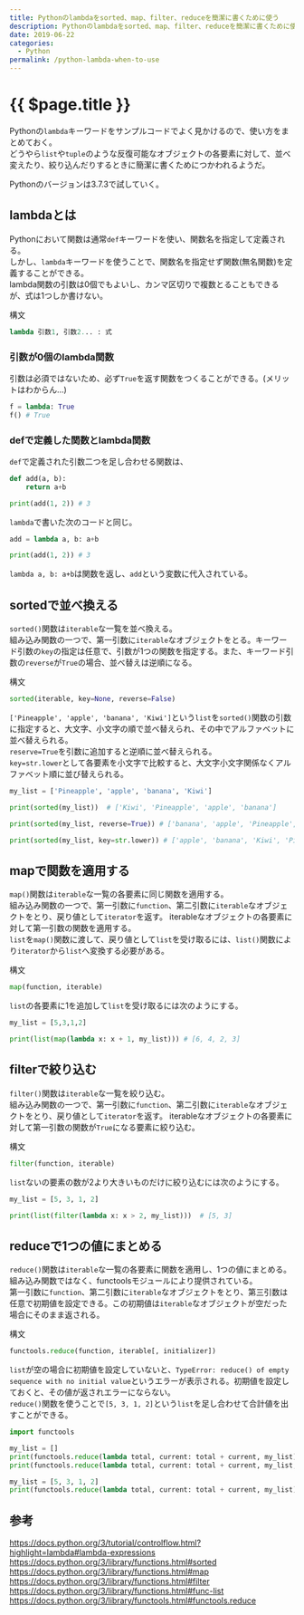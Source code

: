 ```yaml
---
title: Pythonのlambdaをsorted、map、filter、reduceを簡潔に書くために使う
description: Pythonのlambdaをsorted、map、filter、reduceを簡潔に書くために使う
date: 2019-06-22
categories:
  - Python
permalink: /python-lambda-when-to-use
---
```

# {{ $page.title }}


<PostMeta/>

Pythonの`lambda`キーワードをサンプルコードでよく見かけるので、使い方をまとめておく。  
どうやら`list`や`tuple`のような反復可能なオブジェクトの各要素に対して、並べ変えたり、絞り込んだりするときに簡潔に書くためにつかわれるようだ。  
  
Pythonのバージョンは3.7.3で試していく。  

## lambdaとは
Pythonにおいて関数は通常`def`キーワードを使い、関数名を指定して定義される。  
しかし、`lambda`キーワードを使うことで、関数名を指定せず関数(無名関数)を定義することができる。  
lambda関数の引数は0個でもよいし、カンマ区切りで複数とることもできるが、式は1つしか書けない。  
  
構文  
``` py
lambda 引数1, 引数2... : 式
```

### 引数が0個のlambda関数
引数は必須ではないため、必ず`True`を返す関数をつくることができる。(メリットはわからん...)

``` py
f = lambda: True
f() # True
```

### defで定義した関数とlambda関数
`def`で定義された引数二つを足し合わせる関数は、

``` py
def add(a, b):
    return a+b

print(add(1, 2)) # 3
```

`lambda`で書いた次のコードと同じ。  
``` py
add = lambda a, b: a+b

print(add(1, 2)) # 3
```

`lambda a, b: a+b`は関数を返し、`add`という変数に代入されている。  

## sortedで並べ換える
`sorted()`関数は`iterable`な一覧を並べ換える。  
組み込み関数の一つで、第一引数に`iterable`なオブジェクトをとる。キーワード引数の`key`の指定は任意で、引数が1つの関数を指定する。また、キーワード引数の`reverse`が`True`の場合、並べ替えは逆順になる。  

構文
``` py
sorted(iterable, key=None, reverse=False)
```

`['Pineapple', 'apple', 'banana', 'Kiwi']`という`list`を`sorted()`関数の引数に指定すると、大文字、小文字の順で並べ替えられ、その中でアルファベットに並べ替えられる。  
`reserve=True`を引数に追加すると逆順に並べ替えられる。  
`key=str.lower`として各要素を小文字で比較すると、大文字小文字関係なくアルファベット順に並び替えられる。

``` py
my_list = ['Pineapple', 'apple', 'banana', 'Kiwi']

print(sorted(my_list))  # ['Kiwi', 'Pineapple', 'apple', 'banana']

print(sorted(my_list, reverse=True)) # ['banana', 'apple', 'Pineapple', 'Kiwi']

print(sorted(my_list, key=str.lower)) # ['apple', 'banana', 'Kiwi', 'Pineapple']
```

## mapで関数を適用する
`map()`関数は`iterable`な一覧の各要素に同じ関数を適用する。  
組み込み関数の一つで、第一引数に`function`、第二引数に`iterable`なオブジェクトをとり、戻り値として`iterator`を返す。  iterableなオブジェクトの各要素に対して第一引数の関数を適用する。  
`list`を`map()`関数に渡して、戻り値として`list`を受け取るには、`list()`関数により`iterator`から`list`へ変換する必要がある。  

構文
``` py
map(function, iterable)
```

`list`の各要素に1を追加して`list`を受け取るには次のようにする。  

``` py
my_list = [5,3,1,2]

print(list(map(lambda x: x + 1, my_list))) # [6, 4, 2, 3]
```

## filterで絞り込む
`filter()`関数は`iterable`な一覧を絞り込む。  
組み込み関数の一つで、第一引数に`function`、第二引数に`iterable`なオブジェクトをとり、戻り値として`iterator`を返す。  iterableなオブジェクトの各要素に対して第一引数の関数が`True`になる要素に絞り込む。  

構文
``` py
filter(function, iterable)
```

`list`ないの要素の数が2より大きいものだけに絞り込むには次のようにする。  
``` py
my_list = [5, 3, 1, 2]

print(list(filter(lambda x: x > 2, my_list)))  # [5, 3]
```

## reduceで1つの値にまとめる
`reduce()`関数は`iterable`な一覧の各要素に関数を適用し、1つの値にまとめる。  
組み込み関数ではなく、functoolsモジュールにより提供されている。  
第一引数に`function`、第二引数に`iterable`なオブジェクトをとり、第三引数は任意で初期値を設定できる。この初期値は`iterable`なオブジェクトが空だった場合にそのまま返される。  

構文
``` py
functools.reduce(function, iterable[, initializer])
```

`list`が空の場合に初期値を設定していないと、`TypeError: reduce() of empty sequence with no initial value`というエラーが表示される。初期値を設定しておくと、その値が返されエラーにならない。  
`reduce()`関数を使うことで`[5, 3, 1, 2]`という`list`を足し合わせて合計値を出すことができる。  

``` py
import functools

my_list = []
print(functools.reduce(lambda total, current: total + current, my_list)) # TypeError: reduce() of empty sequence with no initial value
print(functools.reduce(lambda total, current: total + current, my_list, 0)) # 0

my_list = [5, 3, 1, 2]
print(functools.reduce(lambda total, current: total + current, my_list)) # 11
```

## 参考
https://docs.python.org/3/tutorial/controlflow.html?highlight=lambda#lambda-expressions  
https://docs.python.org/3/library/functions.html#sorted  
https://docs.python.org/3/library/functions.html#map  
https://docs.python.org/3/library/functions.html#filter  
https://docs.python.org/3/library/functions.html#func-list  
https://docs.python.org/3/library/functools.html#functools.reduce  
